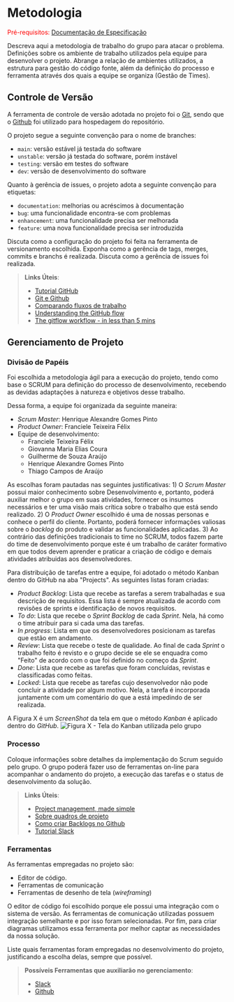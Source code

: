 
# Metodologia

<span style="color:red">Pré-requisitos: <a href="2-Especificação do Projeto.md"> Documentação de Especificação</a></span>

Descreva aqui a metodologia de trabalho do grupo para atacar o problema. Definições sobre os ambiente de trabalho utilizados pela  equipe para desenvolver o projeto. Abrange a relação de ambientes utilizados, a estrutura para gestão do código fonte, além da definição do processo e ferramenta através dos quais a equipe se organiza (Gestão de Times).

## Controle de Versão

A ferramenta de controle de versão adotada no projeto foi o
[Git](https://git-scm.com/), sendo que o [Github](https://github.com)
foi utilizado para hospedagem do repositório.

O projeto segue a seguinte convenção para o nome de branches:

- `main`: versão estável já testada do software
- `unstable`: versão já testada do software, porém instável
- `testing`: versão em testes do software
- `dev`: versão de desenvolvimento do software

Quanto à gerência de issues, o projeto adota a seguinte convenção para
etiquetas:

- `documentation`: melhorias ou acréscimos à documentação
- `bug`: uma funcionalidade encontra-se com problemas
- `enhancement`: uma funcionalidade precisa ser melhorada
- `feature`: uma nova funcionalidade precisa ser introduzida

Discuta como a configuração do projeto foi feita na ferramenta de versionamento escolhida. Exponha como a gerência de tags, merges, commits e branchs é realizada. Discuta como a gerência de issues foi realizada.

> **Links Úteis**:
> - [Tutorial GitHub](https://guides.github.com/activities/hello-world/)
> - [Git e Github](https://www.youtube.com/playlist?list=PLHz_AreHm4dm7ZULPAmadvNhH6vk9oNZA)
>  - [Comparando fluxos de trabalho](https://www.atlassian.com/br/git/tutorials/comparing-workflows)
> - [Understanding the GitHub flow](https://guides.github.com/introduction/flow/)
> - [The gitflow workflow - in less than 5 mins](https://www.youtube.com/watch?v=1SXpE08hvGs)

## Gerenciamento de Projeto

### Divisão de Papéis

Foi escolhida a metodologia ágil para a execução do projeto, tendo como base o SCRUM para definição do processo de desenvolvimento, recebendo as devidas adaptações à natureza e objetivos desse trabalho.

Dessa forma, a equipe foi organizada da seguinte maneira:
* _Scrum Master_: Henrique Alexandre Gomes Pinto
* _Product Owner_: Franciele Teixeira Félix
* Equipe de desenvolvimento:
  - Franciele Teixeira Félix
  - Giovanna Maria Elias Coura
  - Guilherme de Souza Araújo
  - Henrique Alexandre Gomes Pinto
  - Thiago Campos de Araújo

As escolhas foram pautadas nas seguintes justificativas: 1) O _Scrum Master_ possui maior conhecimento sobre Desenvolvimento e, portanto, poderá auxiliar melhor o grupo em suas atividades, fornecer os insumos necessários e ter uma visão mais crítica sobre o trabalho que está sendo realizado. 2) O _Product Owner_ escolhido é uma de nossas personas e conhece o perfil do cliente. Portanto, poderá fornecer informações valiosas sobre o _backlog_ do produto e validar as funcionalidades aplicadas. 3) Ao contrário das definições tradicionais to time no SCRUM, todos fazem parte do time de desenvolvimento porque este é um trabalho de caráter formativo em que todos devem aprender e praticar a criação de código e demais atividades atribuidas aos desenvolvedores.

Para distribuição de tarefas entre a equipe, foi adotado o método Kanban dentro do GitHub na aba "Projects".
As seguintes listas foram criadas:
* _Product Backlog_: Lista que recebe as tarefas a serem trabalhadas e sua descrição de requisitos. Essa lista é sempre atualizada de acordo com revisões de sprints e identificação de novos requisitos.
* _To do_: Lista que recebe o _Sprint Backlog_ de cada _Sprint_. Nela, há como o time atribuir para si cada uma das tarefas.
* _In progress_: Lista em que os desenvolvedores posicionam as tarefas que estão em andamento.
* _Review_: Lista que recebe o teste de qualidade. Ao final de cada _Sprint_ o trabalho feito é revisto e o grupo decide se ele se enquadra como "Feito" de acordo com o que foi definido no começo da _Sprint_.
* _Done_: Lista que recebe as tarefas que foram concluídas, revistas e classificadas como feitas.
* _Locked_: Lista que recebe as tarefas cujo desenvolvedor não pode concluir a atividade por algum motivo. Nela, a tarefa é incorporada juntamente com um comentário do que a está impedindo de ser realizada.

A Figura X é um _ScreenShot_ da tela em que o método _Kanban_ é aplicado dentro do _GitHub_.
![Figura X - Tela do Kanban utilizada pelo grupo]()
### Processo

Coloque  informações sobre detalhes da implementação do Scrum seguido pelo grupo. O grupo poderá fazer uso de ferramentas on-line para acompanhar o andamento do projeto, a execução das tarefas e o status de desenvolvimento da solução.
 
> **Links Úteis**:
> - [Project management, made simple](https://github.com/features/project-management/)
> - [Sobre quadros de projeto](https://docs.github.com/pt/github/managing-your-work-on-github/about-project-boards)
> - [Como criar Backlogs no Github](https://www.youtube.com/watch?v=RXEy6CFu9Hk)
> - [Tutorial Slack](https://slack.com/intl/en-br/)

### Ferramentas

As ferramentas empregadas no projeto são:

- Editor de código.
- Ferramentas de comunicação
- Ferramentas de desenho de tela (_wireframing_)

O editor de código foi escolhido porque ele possui uma integração com o
sistema de versão. As ferramentas de comunicação utilizadas possuem
integração semelhante e por isso foram selecionadas. Por fim, para criar
diagramas utilizamos essa ferramenta por melhor captar as
necessidades da nossa solução.

Liste quais ferramentas foram empregadas no desenvolvimento do projeto, justificando a escolha delas, sempre que possível.
 
> **Possíveis Ferramentas que auxiliarão no gerenciamento**: 
> - [Slack](https://slack.com/)
> - [Github](https://github.com/)
